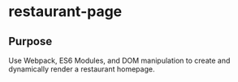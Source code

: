 # restaurant-page

## Purpose

Use Webpack, ES6 Modules, and DOM manipulation to create and dynamically render a restaurant homepage.